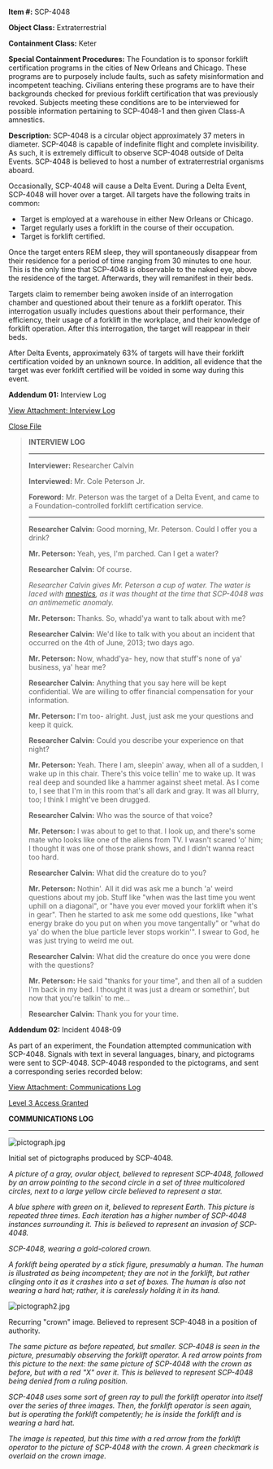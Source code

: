 **Item #:** SCP-4048

**Object Class:** Extraterrestrial

**Containment Class:** Keter

**Special Containment Procedures:** The Foundation is to sponsor forklift certification programs in the cities of New Orleans and Chicago. These programs are to purposely include faults, such as safety misinformation and incompetent teaching. Civilians entering these programs are to have their backgrounds checked for previous forklift certification that was previously revoked. Subjects meeting these conditions are to be interviewed for possible information pertaining to SCP-4048-1 and then given Class-A amnestics.

**Description:** SCP-4048 is a circular object approximately 37 meters in diameter. SCP-4048 is capable of indefinite flight and complete invisibility. As such, it is extremely difficult to observe SCP-4048 outside of Delta Events. SCP-4048 is believed to host a number of extraterrestrial organisms aboard.

Occasionally, SCP-4048 will cause a Delta Event. During a Delta Event, SCP-4048 will hover over a target. All targets have the following traits in common:

*   Target is employed at a warehouse in either New Orleans or Chicago.
*   Target regularly uses a forklift in the course of their occupation.
*   Target is forklift certified.

Once the target enters REM sleep, they will spontaneously disappear from their residence for a period of time ranging from 30 minutes to one hour. This is the only time that SCP-4048 is observable to the naked eye, above the residence of the target. Afterwards, they will remanifest in their beds.

Targets claim to remember being awoken inside of an interrogation chamber and questioned about their tenure as a forklift operator. This interrogation usually includes questions about their performance, their efficiency, their usage of a forklift in the workplace, and their knowledge of forklift operation. After this interrogation, the target will reappear in their beds.

After Delta Events, approximately 63% of targets will have their forklift certification voided by an unknown source. In addition, all evidence that the target was ever forklift certified will be voided in some way during this event.

**Addendum 01:** Interview Log

[View Attachment: Interview Log](javascript:;)

[Close File](javascript:;)

> **INTERVIEW LOG**
> 
> * * *
> 
> **Interviewer:** Researcher Calvin
> 
> **Interviewed:** Mr. Cole Peterson Jr.
> 
> **Foreword:** Mr. Peterson was the target of a Delta Event, and came to a Foundation-controlled forklift certification service.
> 
> * * *
> 
> _<Begin Log>_
> 
> **Researcher Calvin:** Good morning, Mr. Peterson. Could I offer you a drink?
> 
> **Mr. Peterson:** Yeah, yes, I'm parched. Can I get a water?
> 
> **Researcher Calvin:** Of course.
> 
> _Researcher Calvin gives Mr. Peterson a cup of water. The water is laced with [mnestics](/we-need-to-talk-about-fifty-five), as it was thought at the time that SCP-4048 was an antimemetic anomaly._
> 
> **Mr. Peterson:** Thanks. So, whadd'ya want to talk about with me?
> 
> **Researcher Calvin:** We'd like to talk with you about an incident that occurred on the 4th of June, 2013; two days ago.
> 
> **Mr. Peterson:** Now, whadd'ya- hey, now that stuff's none of ya' business, ya' hear me?
> 
> **Researcher Calvin:** Anything that you say here will be kept confidential. We are willing to offer financial compensation for your information.
> 
> **Mr. Peterson:** I'm too- alright. Just, just ask me your questions and keep it quick.
> 
> **Researcher Calvin:** Could you describe your experience on that night?
> 
> **Mr. Peterson:** Yeah. There I am, sleepin' away, when all of a sudden, I wake up in this chair. There's this voice tellin' me to wake up. It was real deep and sounded like a hammer against sheet metal. As I come to, I see that I'm in this room that's all dark and gray. It was all blurry, too; I think I might've been drugged.
> 
> **Researcher Calvin:** Who was the source of that voice?
> 
> **Mr. Peterson:** I was about to get to that. I look up, and there's some mate who looks like one of the aliens from TV. I wasn't scared 'o' him; I thought it was one of those prank shows, and I didn't wanna react too hard.
> 
> **Researcher Calvin:** What did the creature do to you?
> 
> **Mr. Peterson:** Nothin'. All it did was ask me a bunch 'a' weird questions about my job. Stuff like "when was the last time you went uphill on a diagonal", or "have you ever moved your forklift when it's in gear". Then he started to ask me some odd questions, like "what energy brake do you put on when you move tangentally" or "what do ya' do when the blue particle lever stops workin'". I swear to God, he was just trying to weird me out.
> 
> **Researcher Calvin:** What did the creature do once you were done with the questions?
> 
> **Mr. Peterson:** He said "thanks for your time", and then all of a sudden I'm back in my bed. I thought it was just a dream or somethin', but now that you're talkin' to me…
> 
> **Researcher Calvin:** Thank you for your time.
> 
> _<End Log>_

**Addendum 02:** Incident 4048-09

As part of an experiment, the Foundation attempted communication with SCP-4048. Signals with text in several languages, binary, and pictograms were sent to SCP-4048. SCP-4048 responded to the pictograms, and sent a corresponding series recorded below:

[View Attachment: Communications Log](javascript:;)

[Level 3 Access Granted](javascript:;)

**COMMUNICATIONS LOG**

* * *

![pictograph.jpg](http://scp-wiki.wdfiles.com/local--files/scp-4048/pictograph.jpg)

Initial set of pictographs produced by SCP-4048.

_<Begin Log>_

_A picture of a gray, ovular object, believed to represent SCP-4048, followed by an arrow pointing to the second circle in a set of three multicolored circles, next to a large yellow circle believed to represent a star._

_A blue sphere with green on it, believed to represent Earth. This picture is repeated three times. Each iteration has a higher number of SCP-4048 instances surrounding it. This is believed to represent an invasion of SCP-4048._

_SCP-4048, wearing a gold-colored crown._

_A forklift being operated by a stick figure, presumably a human. The human is illustrated as being incompetent; they are not in the forklift, but rather clinging onto it as it crashes into a set of boxes. The human is also not wearing a hard hat; rather, it is carelessly holding it in its hand._

![pictograph2.jpg](http://scp-wiki.wdfiles.com/local--files/scp-4048/pictograph2.jpg)

Recurring "crown" image. Believed to represent SCP-4048 in a position of authority.

_The same picture as before repeated, but smaller. SCP-4048 is seen in the picture, presumably observing the forklift operator. A red arrow points from this picture to the next: the same picture of SCP-4048 with the crown as before, but with a red "X" over it. This is believed to represent SCP-4048 being denied from a ruling position._

_SCP-4048 uses some sort of green ray to pull the forklift operator into itself over the series of three images. Then, the forklift operator is seen again, but is operating the forklift competently; he is inside the forklift and is wearing a hard hat._

_The image is repeated, but this time with a red arrow from the forklift operator to the picture of SCP-4048 with the crown. A green checkmark is overlaid on the crown image._

_<End Log>_
